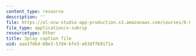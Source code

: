 ```yaml
---
content_type: resource
description: ''
file: https://ol-ocw-studio-app-production.s3.amazonaws.com/courses/6-002-circuits-and-electronics-spring-2007/aae1fdb408e357d4bfe3e63dff69171a_dyxcCoUgETU.vtt
file_type: application/x-subrip
resourcetype: Other
title: 3play caption file
uid: aae1fdb4-08e3-57d4-bfe3-e63dff69171a
---
```

